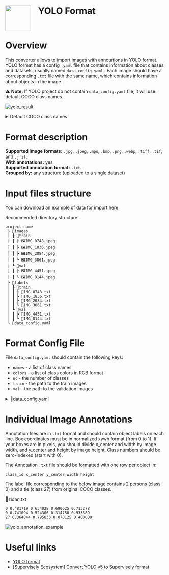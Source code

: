 <h1 align="left" style="border-bottom: 0"> <img align="left" src="https://github.com/supervisely-ecosystem/import-wizard-docs/assets/48913536/35246ba4-4062-4f0f-90ca-5d60cd32c9ba" width="80" style="padding-right: 20px;"> YOLO Format </h1>

<br>

# Overview

This converter allows to import images with annotations in [YOLO](https://docs.ultralytics.com/datasets/detect/) format. YOLO format has a config `.yaml` file that contains information about classes and datasets, usually named `data_config.yaml` . Each image should have a corresponding `.txt` file with the same name, which contains information about objects in the image.

⚠️ **Note:** If YOLO project do not contain `data_config.yaml` file, it will use default COCO class names.

![yolo_result](https://github.com/supervisely-ecosystem/import-wizard-docs/assets/48913536/4452bac4-9316-41f4-a90c-e27786af738a)

<details>
    <summary> Default COCO class names </summary>

```text
names:
  [
    "person",
    "bicycle",
    "car",
    "motorcycle",
    "airplane",
    "bus",
    "train",
    "truck",
    "boat",
    "traffic light",
    "fire hydrant",
    "stop sign",
    "parking meter",
    "bench",
    "bird",
    "cat",
    "dog",
    "horse",
    "sheep",
    "cow",
    "elephant",
    "bear",
    "zebra",
    "giraffe",
    "backpack",
    "umbrella",
    "handbag",
    "tie",
    "suitcase",
    "frisbee",
    "skis",
    "snowboard",
    "sports ball",
    "kite",
    "baseball bat",
    "baseball glove",
    "skateboard",
    "surfboard",
    "tennis racket",
    "bottle",
    "wine glass",
    "cup",
    "fork",
    "knife",
    "spoon",
    "bowl",
    "banana",
    "apple",
    "sandwich",
    "orange",
    "broccoli",
    "carrot",
    "hot dog",
    "pizza",
    "donut",
    "cake",
    "chair",
    "couch",
    "potted plant",
    "bed",
    "dining table",
    "toilet",
    "tv",
    "laptop",
    "mouse",
    "remote",
    "keyboard",
    "cell phone",
    "microwave",
    "oven",
    "toaster",
    "sink",
    "refrigerator",
    "book",
    "clock",
    "vase",
    "scissors",
    "teddy bear",
    "hair drier",
    "toothbrush",
  ]

```

</details>

# Format description

**Supported image formats:** `.jpg`, `.jpeg`, `.mpo`, `.bmp`, `.png`, `.webp`, `.tiff`, `.tif`, and `.jfif`.<br>
**With annotations:** yes<br>
**Supported annotation format:** `.txt`.<br>
**Grouped by:** any structure (uploaded to a single dataset)<br>

# Input files structure

You can download an example of data for import [here](https://github.com/supervisely-ecosystem/import-wizard-docs/files/14919196/sample_yolo.zip).<br>

Recommended directory structure:

```text
project name
 ┣ 📂images
 ┃ ┣ 📂train
 ┃ ┃ ┣ 🖼️IMG_0748.jpeg
 ┃ ┃ ┣ 🖼️IMG_1836.jpeg
 ┃ ┃ ┣ 🖼️IMG_2084.jpeg
 ┃ ┃ ┗ 🖼️IMG_3861.jpeg
 ┃ ┗ 📂val
 ┃ ┃ ┣ 🖼️IMG_4451.jpeg
 ┃ ┃ ┗ 🖼️IMG_8144.jpeg
 ┣ 📂labels
 ┃ ┣ 📂train
 ┃ ┃ ┣ 📜IMG_0748.txt
 ┃ ┃ ┣ 📜IMG_1836.txt
 ┃ ┃ ┣ 📜IMG_2084.txt
 ┃ ┃ ┗ 📜IMG_3861.txt
 ┃ ┗ 📂val
 ┃ ┃ ┣ 📜IMG_4451.txt
 ┃ ┃ ┗ 📜IMG_8144.txt
 ┗ 📜data_config.yaml
```

# Format Config File

File `data_config.yaml` should contain the following keys:
* `names` - a list of class names
* `colors` - a list of class colors in RGB format
* `nc` - the number of classes
* `train` - the path to the train images
* `val` - the path to the validation images

<details>
    <summary>📜data_config.yaml</summary>

```yaml
names: [kiwi, lemon] # class names
colors: [[255, 1, 1], [1, 255, 1]] # class colors
nc: 2 # number of classes
train: ../lemons/images/train # path to train imgs (or "images/train")
val: ../lemons/images/val # path to val imgs (or "images/val")
```

</details>

# Individual Image Annotations

Annotation files are in `.txt` format and should contain object labels on each line.
Box coordinates must be in normalized xywh format (from 0 to 1).
If your boxes are in pixels, you should divide x_center and width by image width, and y_center and height by image height.
Class numbers should be zero-indexed (start with 0).

The Annotation `.txt` file should be formatted with one row per object in:

```text
class_id x_center y_center width height
```

The label file corresponding to the below image contains 2 persons (class 0) and a tie (class 27) from original COCO classes.

📜zidan.txt

```text
0 0.481719 0.634028 0.690625 0.713278
0 0.741094 0.524306 0.314750 0.933389
27 0.364844 0.795833 0.078125 0.400000
```

![yolo_annotation_example](https://github.com/supervisely-ecosystem/import-wizard-docs/assets/48913536/44917812-acf9-4f3c-8a14-fbc2cb3fe71e)

# Useful links
- [YOLO format](https://docs.ultralytics.com/datasets/detect/)
- [[Supervisely Ecosystem] Convert YOLO v5 to Supervisely format](https://ecosystem.supervisely.com/apps/convert-yolov5-to-supervisely-format)
